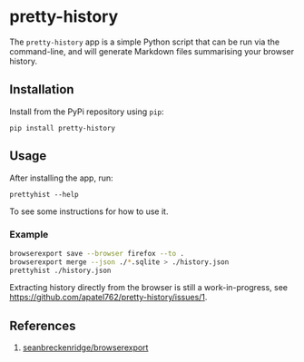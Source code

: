 # pretty-history

The `pretty-history` app is a simple Python script that can be run via the command-line, and will generate Markdown files summarising your browser history.

## Installation

Install from the PyPi repository using `pip`:

```
pip install pretty-history
```

## Usage

After installing the app, run:

```
prettyhist --help
```

To see some instructions for how to use it.

### Example

```bash
browserexport save --browser firefox --to .
browserexport merge --json ./*.sqlite > ./history.json
prettyhist ./history.json
```

Extracting history directly from the browser is still a work-in-progress, see https://github.com/apatel762/pretty-history/issues/1.

## References

1. [seanbreckenridge/browserexport](https://github.com/seanbreckenridge/browserexport)

